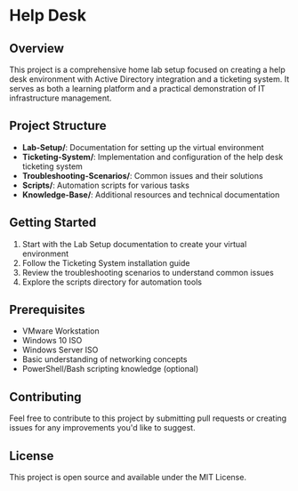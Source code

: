 # Help Desk

## Overview
This project is a comprehensive home lab setup focused on creating a help desk environment with Active Directory integration and a ticketing system. It serves as both a learning platform and a practical demonstration of IT infrastructure management.

## Project Structure

- **Lab-Setup/**: Documentation for setting up the virtual environment
- **Ticketing-System/**: Implementation and configuration of the help desk ticketing system
- **Troubleshooting-Scenarios/**: Common issues and their solutions
- **Scripts/**: Automation scripts for various tasks
- **Knowledge-Base/**: Additional resources and technical documentation

## Getting Started

1. Start with the Lab Setup documentation to create your virtual environment
2. Follow the Ticketing System installation guide
3. Review the troubleshooting scenarios to understand common issues
4. Explore the scripts directory for automation tools

## Prerequisites

- VMware Workstation
- Windows 10 ISO
- Windows Server ISO
- Basic understanding of networking concepts
- PowerShell/Bash scripting knowledge (optional)

## Contributing

Feel free to contribute to this project by submitting pull requests or creating issues for any improvements you'd like to suggest.

## License

This project is open source and available under the MIT License.
